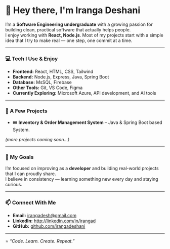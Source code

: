 # 👋 Hey there, I'm Iranga Deshani

I’m a **Software Engineering undergraduate** with a growing passion for building clean, practical software that actually helps people.  
I enjoy working with **React, Node.js**. Most of my projects start with a simple idea that I try to make real — one step, one commit at a time.

---

### 💻 Tech I Use & Enjoy
- **Frontend:** React, HTML, CSS, Tailwind
- **Backend:** Node.js, Express, Java, Spring Boot
- **Database:** MsSQL, Firebase
- **Other Tools:** Git, VS Code, Figma
- **Currently Exploring:** Microsoft Azure, API development, and AI tools

---

### 🚀 A Few Projects
- 🎟️ **Inventory & Order Management System** – Java & Spring Boot based System.

*(more projects coming soon…)*

---

### 🌱 My Goals
I’m focused on improving as a **developer** and building real-world projects that I can proudly share.  
I believe in consistency — learning something new every day and staying curious.

---

### 📫 Connect With Me
- **Email:** irangadesh@gmail.com  
- **LinkedIn:** http://linkedin.com/in/irangad
- **GitHub:** [github.com/irangadeshani](https://github.com/irangadeshani)

---

⭐ *“Code. Learn. Create. Repeat.”*

